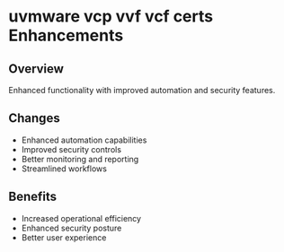 # uvmware vcp vvf vcf certs Enhancements

## Overview
Enhanced functionality with improved automation and security features.

## Changes
- Enhanced automation capabilities
- Improved security controls
- Better monitoring and reporting
- Streamlined workflows

## Benefits
- Increased operational efficiency
- Enhanced security posture
- Better user experience
